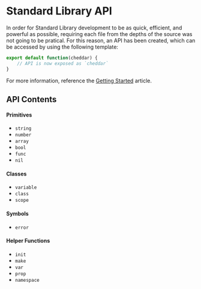 # Standard Library API
In order for Standard Library development to be as quick, efficient, and powerful as possible, requiring each file from the depths of the source was not going to be pratical. For this reason, an API has been created, which can be accessed by using the following template:

```js
export default function(cheddar) {
    // API is now exposed as `cheddar`
}
```

For more information, reference the [Getting Started](./gs.md) article.

## API Contents

#### Primitives
 - `string`
 - `number`
 - `array`
 - `bool`
 - `func`
 - `nil`

#### Classes
 - `variable`
 - `class`
 - `scope`

#### Symbols
 - `error`

#### Helper Functions
 - `init`
 - `make`
 - `var`
 - `prop`
 - `namespace`